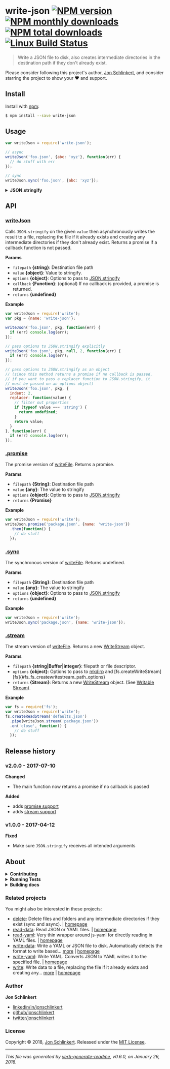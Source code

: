 # write-json [![NPM version](https://img.shields.io/npm/v/write-json.svg?style=flat)](https://www.npmjs.com/package/write-json) [![NPM monthly downloads](https://img.shields.io/npm/dm/write-json.svg?style=flat)](https://npmjs.org/package/write-json) [![NPM total downloads](https://img.shields.io/npm/dt/write-json.svg?style=flat)](https://npmjs.org/package/write-json) [![Linux Build Status](https://img.shields.io/travis/jonschlinkert/write-json.svg?style=flat&label=Travis)](https://travis-ci.org/jonschlinkert/write-json)

> Write a JSON file to disk, also creates intermediate directories in the destination path if they don't already exist.

Please consider following this project's author, [Jon Schlinkert](https://github.com/jonschlinkert), and consider starring the project to show your :heart: and support.

## Install

Install with [npm](https://www.npmjs.com/):

```sh
$ npm install --save write-json
```

## Usage

```js
var writeJson = require('write-json'); 

// async
writeJson('foo.json', {abc: 'xyz'}, function(err) {
  // do stuff with err
});

// sync
writeJson.sync('foo.json', {abc: 'xyz'});
```

<details>
<summary><strong>JSON.stringify</strong></summary>

### arguments

All methods support the same arguments as [JSON.stringify](https://developer.mozilla.org/en-US/docs/Web/JavaScript/Reference/Global_Objects/JSON/stringify) (note that if you want to pass a [replacer](https://developer.mozilla.org/en-US/docs/Web/JavaScript/Reference/Global_Objects/JSON/stringify#The_replacer_parameter) function to `writeJson` - the main export, you must pass the replacer on an [options](#options) object)

```js
// async
writeJson('foo.json', {abc: 'xyz'}, null, 2, function(err) {
  if (err) console.log(err);
});

// sync
writeJson.sync('foo.json', {abc: 'xyz'}, null, 2);
```

### options

Or as an options object:

```js
var options = {
  replacer: function(key, value) {
    // filter out properties
    if (typeof value === 'string') {
      return undefined;
    }
    return value;
  },
  indent: 2
};

// async
writeJson('foo.json', {abc: 'xyz'}, options, function(err) {
  if (err) console.log(err);
});

// sync
writeJson.sync('actual/test.json', expected, options);
```

</details>

## API

### [writeJson](index.js#L58)

Calls `JSON.stringify` on the given `value` then asynchronously writes the result to a file, replacing the file if it already exists and creating any intermediate directories if they don't already exist. Returns a promise if a callback function is not passed.

**Params**

* `filepath` **{string}**: Destination file path
* `value` **{object}**: Value to stringify.
* `options` **{object}**: Options to pass to [JSON.stringify](https://developer.mozilla.org/en-US/docs/Web/JavaScript/Reference/Global_Objects/JSON/stringify)
* `callback` **{Function}**: (optional) If no callback is provided, a promise is returned.
* `returns` **{undefined}**

**Example**

```js
var writeJson = require('write');
var pkg = {name: 'write-json'};

writeJson('foo.json', pkg, function(err) {
  if (err) console.log(err);
});

// pass options to JSON.stringify explicitly
writeJson('foo.json', pkg, null, 2, function(err) {
  if (err) console.log(err);
});

// pass options to JSON.stringify as an object
// (since this method returns a promise if no callback is passed,
// if you want to pass a replacer function to JSON.stringify, it
// must be passed on an options object)
writeJson('foo.json', pkg, {
  indent: 2,
  replacer: function(value) {
    // filter out properties
    if (typeof value === 'string') {
      return undefined;
    }
    return value;
  }
}, function(err) {
  if (err) console.log(err);
});
```

### [.promise](index.js#L84)

The promise version of [writeFile](#writefile). Returns a promise.

**Params**

* `filepath` **{String}**: Destination file path
* `value` **{any}**: The value to stringify
* `options` **{object}**: Options to pass to [JSON.stringify](https://developer.mozilla.org/en-US/docs/Web/JavaScript/Reference/Global_Objects/JSON/stringify)
* `returns` **{Promise}**

**Example**

```js
var writeJson = require('write');
writeJson.promise('package.json', {name: 'write-json'})
  .then(function() {
    // do stuff
  });
```

### [.sync](index.js#L104)

The synchronous version of [writeFile](#writefile). Returns undefined.

**Params**

* `filepath` **{String}**: Destination file path
* `value` **{any}**: The value to stringify
* `options` **{object}**: Options to pass to [JSON.stringify](https://developer.mozilla.org/en-US/docs/Web/JavaScript/Reference/Global_Objects/JSON/stringify)
* `returns` **{undefined}**

**Example**

```js
var writeJson = require('write');
writeJson.sync('package.json', {name: 'write-json'});
```

### [.stream](index.js#L129)

The stream version of [writeFile](#writefile). Returns a new [WriteStream](https://nodejs.org/api/fs.html#fs_class_fs_writestream) object.

**Params**

* `filepath` **{string|Buffer|integer}**: filepath or file descriptor.
* `options` **{object}**: Options to pass to [mkdirp](https://github.com/substack/node-mkdirp) and [fs.createWriteStream][fs]{#fs_fs_createwritestream_path_options}
* `returns` **{Stream}**: Returns a new [WriteStream](https://nodejs.org/api/fs.html#fs_class_fs_writestream) object. (See [Writable Stream](https://nodejs.org/api/stream.html#stream_class_stream_writable)).

**Example**

```js
var fs = require('fs');
var writeJson = require('write');
fs.createReadStream('defaults.json')
  .pipe(writeJson.stream('package.json'))
  .on('close', function() {
    // do stuff
  });
```

## Release history

### v2.0.0 - 2017-07-10

**Changed**

* The main function now returns a promise if no callback is passed

**Added**

* adds [promise support](#promise)
* adds [stream support](#stream)

### v1.0.0 - 2017-04-12

**Fixed**

* Make sure `JSON.stringify` receives all intended arguments

## About

<details>
<summary><strong>Contributing</strong></summary>

Pull requests and stars are always welcome. For bugs and feature requests, [please create an issue](../../issues/new).

</details>

<details>
<summary><strong>Running Tests</strong></summary>

Running and reviewing unit tests is a great way to get familiarized with a library and its API. You can install dependencies and run tests with the following command:

```sh
$ npm install && npm test
```

</details>

<details>
<summary><strong>Building docs</strong></summary>

_(This project's readme.md is generated by [verb](https://github.com/verbose/verb-generate-readme), please don't edit the readme directly. Any changes to the readme must be made in the [.verb.md](.verb.md) readme template.)_

To generate the readme, run the following command:

```sh
$ npm install -g verbose/verb#dev verb-generate-readme && verb
```

</details>

### Related projects

You might also be interested in these projects:

* [delete](https://www.npmjs.com/package/delete): Delete files and folders and any intermediate directories if they exist (sync and async). | [homepage](https://github.com/jonschlinkert/delete "Delete files and folders and any intermediate directories if they exist (sync and async).")
* [read-data](https://www.npmjs.com/package/read-data): Read JSON or YAML files. | [homepage](https://github.com/jonschlinkert/read-data "Read JSON or YAML files.")
* [read-yaml](https://www.npmjs.com/package/read-yaml): Very thin wrapper around js-yaml for directly reading in YAML files. | [homepage](https://github.com/jonschlinkert/read-yaml "Very thin wrapper around js-yaml for directly reading in YAML files.")
* [write-data](https://www.npmjs.com/package/write-data): Write a YAML or JSON file to disk. Automatically detects the format to write based… [more](https://github.com/jonschlinkert/write-data) | [homepage](https://github.com/jonschlinkert/write-data "Write a YAML or JSON file to disk. Automatically detects the format to write based on extension. Or pass `ext` on the options.")
* [write-yaml](https://www.npmjs.com/package/write-yaml): Write YAML. Converts JSON to YAML writes it to the specified file. | [homepage](https://github.com/jonschlinkert/write-yaml "Write YAML. Converts JSON to YAML writes it to the specified file.")
* [write](https://www.npmjs.com/package/write): Write data to a file, replacing the file if it already exists and creating any… [more](https://github.com/jonschlinkert/write) | [homepage](https://github.com/jonschlinkert/write "Write data to a file, replacing the file if it already exists and creating any intermediate directories if they don't already exist. Thin wrapper around node's native fs methods.")

### Author

**Jon Schlinkert**

* [linkedin/in/jonschlinkert](https://linkedin.com/in/jonschlinkert)
* [github/jonschlinkert](https://github.com/jonschlinkert)
* [twitter/jonschlinkert](https://twitter.com/jonschlinkert)

### License

Copyright © 2018, [Jon Schlinkert](https://github.com/jonschlinkert).
Released under the [MIT License](LICENSE).

***

_This file was generated by [verb-generate-readme](https://github.com/verbose/verb-generate-readme), v0.6.0, on January 26, 2018._
